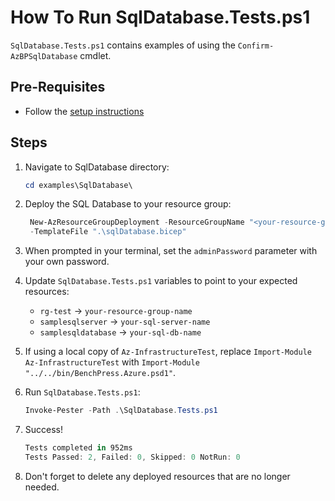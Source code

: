 # How To Run SqlDatabase.Tests.ps1

`SqlDatabase.Tests.ps1` contains examples of using the `Confirm-AzBPSqlDatabase` cmdlet.

## Pre-Requisites

- Follow the [setup instructions](../README.md)

## Steps

1. Navigate to SqlDatabase directory:

   ```Powershell
   cd examples\SqlDatabase\
   ```

1. Deploy the SQL Database to your resource group:

   ```Powershell
    New-AzResourceGroupDeployment -ResourceGroupName "<your-resource-group-name>"`
    -TemplateFile ".\sqlDatabase.bicep"
   ```

1. When prompted in your terminal, set the `adminPassword` parameter with your own password.

1. Update `SqlDatabase.Tests.ps1` variables to point to your expected resources:

   - `rg-test` -> `your-resource-group-name`
   - `samplesqlserver` -> `your-sql-server-name`
   - `samplesqldatabase` -> `your-sql-db-name`

1. If using a local copy of `Az-InfrastructureTest`, replace `Import-Module Az-InfrastructureTest` with
`Import-Module "../../bin/BenchPress.Azure.psd1"`.

1. Run `SqlDatabase.Tests.ps1`:

   ```Powershell
   Invoke-Pester -Path .\SqlDatabase.Tests.ps1
   ```

1. Success!

   ```Powershell
   Tests completed in 952ms
   Tests Passed: 2, Failed: 0, Skipped: 0 NotRun: 0
   ```

1. Don't forget to delete any deployed resources that are no longer needed.
